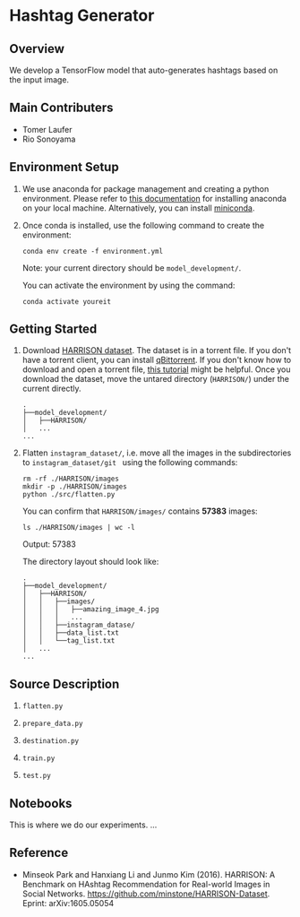 # Hashtag Generator

## Overview
We develop a TensorFlow model that auto-generates hashtags based on the input image.

## Main Contributers
- Tomer Laufer
- Rio Sonoyama

## Environment Setup

1.  We use anaconda for package management and creating a python environment. Please refer to [this documentation](https://docs.anaconda.com/anaconda/install/) for installing anaconda on your local machine. Alternatively, you can install [miniconda](https://docs.conda.io/en/latest/miniconda.html).

2. Once conda is installed, use the following command to create the environment:
    ```
    conda env create -f environment.yml
    ```
    Note: your current directory should be ```model_development/```. 
    
    You can activate the environment by using the command:
    ```
    conda activate youreit
    ```


## Getting Started

1. Download [HARRISON dataset](https://github.com/minstone/HARRISON-Dataset). The dataset is in a torrent file. If you don't have a torrent client, you can install [qBittorrent](https://www.qbittorrent.org/download.php). If you don't know how to download and open a torrent file, [this tutorial](https://www.wikihow.com/Download-and-Open-Torrent-Files) might be helpful. Once you download the dataset, move the untared directory (```HARRISON/```) under the current directly.
    ```
    .
    ├──model_development/
    │   ├──HARRISON/
    │   ...
    ...
    ```

2. Flatten ```instagram_dataset/```, i.e. move all the images in the subdirectories to ```instagram_dataset/git ``` using the following commands:
    ```
    rm -rf ./HARRISON/images
    mkdir -p ./HARRISON/images
    python ./src/flatten.py
    ```
    You can confirm that ```HARRISON/images/``` contains **57383** images:
    ```
    ls ./HARRISON/images | wc -l
    ```
    Output: 57383

    The directory layout should look like:
    ```
    .
    ├──model_development/
    │   ├──HARRISON/
    │   │   ├──images/
    │   │   │   ├──amazing_image_4.jpg
    │   │   │   ...
    │   │   ├──instagram_datase/
    │   │   ├──data_list.txt
    │   │   └──tag_list.txt
    │   ...
    ...
    ```

## Source Description
1. ```flatten.py```

2. ```prepare_data.py```

3. ```destination.py```

4. ```train.py```

5. ```test.py```


## Notebooks
This is where we do our experiments.
...

## Reference
- Minseok Park and Hanxiang Li and Junmo Kim (2016). HARRISON: A Benchmark on HAshtag Recommendation for Real-world Images in Social Networks. https://github.com/minstone/HARRISON-Dataset. Eprint: arXiv:1605.05054